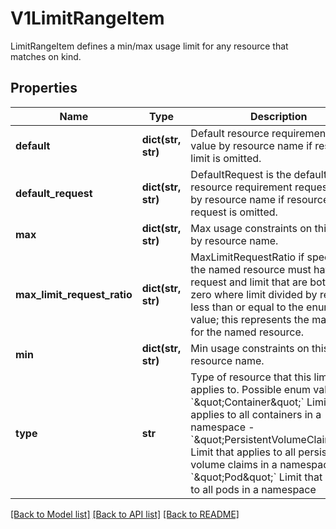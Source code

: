 # V1LimitRangeItem

LimitRangeItem defines a min/max usage limit for any resource that matches on kind.
## Properties
Name | Type | Description | Notes
------------ | ------------- | ------------- | -------------
**default** | **dict(str, str)** | Default resource requirement limit value by resource name if resource limit is omitted. | [optional] 
**default_request** | **dict(str, str)** | DefaultRequest is the default resource requirement request value by resource name if resource request is omitted. | [optional] 
**max** | **dict(str, str)** | Max usage constraints on this kind by resource name. | [optional] 
**max_limit_request_ratio** | **dict(str, str)** | MaxLimitRequestRatio if specified, the named resource must have a request and limit that are both non-zero where limit divided by request is less than or equal to the enumerated value; this represents the max burst for the named resource. | [optional] 
**min** | **dict(str, str)** | Min usage constraints on this kind by resource name. | [optional] 
**type** | **str** | Type of resource that this limit applies to.  Possible enum values:  - &#x60;\&quot;Container\&quot;&#x60; Limit that applies to all containers in a namespace  - &#x60;\&quot;PersistentVolumeClaim\&quot;&#x60; Limit that applies to all persistent volume claims in a namespace  - &#x60;\&quot;Pod\&quot;&#x60; Limit that applies to all pods in a namespace | 

[[Back to Model list]](../README.md#documentation-for-models) [[Back to API list]](../README.md#documentation-for-api-endpoints) [[Back to README]](../README.md)



